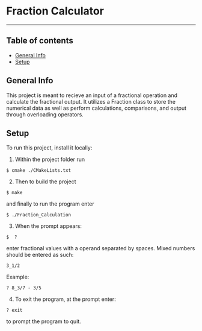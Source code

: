 # Fraction Calculator
***************************************

## Table of contents
* [General Info](#general-info)
* [Setup](#setup)

## General Info
This project is meant to recieve an input of a fractional operation and calculate the fractional output. 
It utilizes a Fraction class to store the numerical data as well as perform calculations, comparisons, and output through overloading operators. 
	  
## Setup
To run this project, install it locally:

1) Within the project folder run
```
$ cmake ./CMakeLists.txt
```
2) Then to build the project
```
$ make
```
and finally to run the program enter 
```
$ ./Fraction_Calculation
```
3) When the prompt appears:
```
$  ? 
```
enter fractional values with a operand separated by spaces.
Mixed numbers should be entered as such:
```
3_1/2
```
Example:
```
? 8_3/7 - 3/5
```
4) To exit the program, at the prompt enter:
```
? exit
```
to prompt the program to quit.


